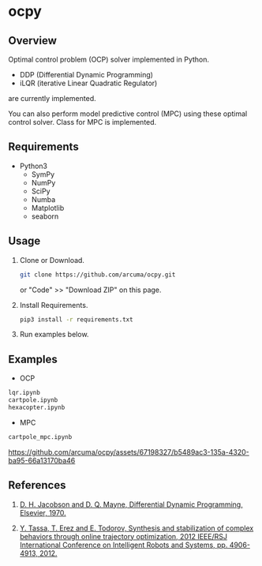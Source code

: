 # ocpy

## Overview
Optimal control problem (OCP) solver implemented in Python.
- DDP (Differential Dynamic Programming)
- iLQR (iterative Linear Quadratic Regulator)

are currently implemented.

You can also perform model predictive control (MPC) using these optimal control solver. Class for MPC is implemented.

## Requirements
- Python3
  - SymPy
  - NumPy
  - SciPy
  - Numba
  - Matplotlib
  - seaborn

## Usage
1. Clone or Download.
   ``` sh
   git clone https://github.com/arcuma/ocpy.git
   ```
   or "Code" >> "Download ZIP" on this page.

1. Install Requirements.
   ``` sh
   pip3 install -r requirements.txt
   ```
1. Run examples below.

## Examples
- OCP
```txt
lqr.ipynb
cartpole.ipynb
hexacopter.ipynb
```
- MPC
``` txt
cartpole_mpc.ipynb
```

https://github.com/arcuma/ocpy/assets/67198327/b5489ac3-135a-4320-ba95-66a13170ba46

## References
1. [D. H. Jacobson and D. Q. Mayne, Differential Dynamic Programming, Elsevier, 1970.](https://doi.org/10.1016/B978-0-12-012710-8.50010-8)

1. [Y. Tassa, T. Erez and E. Todorov, Synthesis and stabilization of complex behaviors through online trajectory optimization, 2012 IEEE/RSJ International Conference on Intelligent Robots and Systems,  pp. 4906-4913, 2012.](https://doi.org/10.1109/IROS.2012.6386025)
